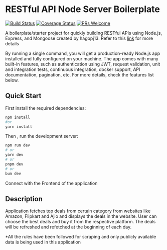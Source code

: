 # RESTful API Node Server Boilerplate

[![Build Status](https://travis-ci.org/hagopj13/node-express-boilerplate.svg?branch=master)](https://travis-ci.org/hagopj13/node-express-boilerplate)
[![Coverage Status](https://coveralls.io/repos/github/hagopj13/node-express-boilerplate/badge.svg?branch=master)](https://coveralls.io/github/hagopj13/node-express-boilerplate?branch=master)
[![PRs Welcome](https://img.shields.io/badge/PRs-welcome-brightgreen.svg?style=flat-square)](http://makeapullrequest.com)

A boilerplate/starter project for quickly building RESTful APIs using Node.js, Express, and Mongoose created by hagopj13. Refer to this [link](https://github.com/hagopj13/node-express-boilerplate) for more details

By running a single command, you will get a production-ready Node.js app installed and fully configured on your machine. The app comes with many built-in features, such as authentication using JWT, request validation, unit and integration tests, continuous integration, docker support, API documentation, pagination, etc. For more details, check the features list below.

## Quick Start
First install the required dependencies:
```bash
npm install 
#or
yarn install
```
Then , run the development server:

```bash
npm run dev
# or
yarn dev
# or
pnpm dev
# or
bun dev
```
Connect with the Frontend of the application


## Description

Application fetches top deals from certain category from websites like Amazon, Flipkart and Ajio and displays the deals in the website. User can choose the best deals and buy it from the respective platform. The deals will be refreshed and refetched at the beginning of each day.

*All the rules have been followed for scraping and only publicly available data is being used in this application

